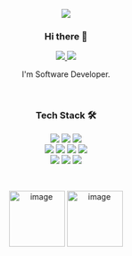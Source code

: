 <p align="center">
  <img src="https://capsule-render.vercel.app/api?type=waving&color=d5bfec&height=200&section=header&text=Soeun%20Github!&fontSize=80&fontColor=000000" />
</p>

<h3 align="center"> Hi there 👋 </h3>
<p align="center">
  <a href="https://velog.io/@soeun01">
    <img src="https://img.shields.io/badge/Velog-20c997?style=flat-square&logo=Vimeo&logoColor=white"/>
  </a>
  <a href="mailto:whthdms9@gmail.com">
    <img src="https://img.shields.io/badge/G--Mail-EA4335?style=flat-square&logo=gmail&logoColor=white"/>
  </a>
<!--   <a href="">
    <img src="https://img.shields.io/badge/Notion-000000?style=flat-square&logo=notion&logoColor=#000000"/>
  </a> -->
</p>
<p align="center">I'm Software Developer.</p>

</br>

<h3 align="center">Tech Stack 🛠</h3>
<p align="center">
  <img src="https://img.shields.io/badge/html5-E34F26?style=flat-square&logo=html5&logoColor=white"/>
  <img src="https://img.shields.io/badge/CSS3-1572B6?style=flat-square&logo=CSS3&logoColor=white"/>
  <img src="https://img.shields.io/badge/JavaScript-F7DF1E?style=flat-square&logo=JavaScript&logoColor=black"/>
  </br>
  <img src="https://img.shields.io/badge/Python-3776AB?style=flat-square&logo=Python&logoColor=white">
  <img src="https://img.shields.io/badge/django-092E20?style=flat-square&logo=django&logoColor=white">
  <img src="https://img.shields.io/badge/C%23-512BD4?style=flat-square&logo=csharp&logoColor=white"/>
  <img src="https://img.shields.io/badge/MySQL-4479A1?style=flat-square&logo=MySQL&logoColor=white"/>
  </br>
  <img src="https://img.shields.io/badge/Git-F05032?style=flat-square&logo=Git&logoColor=white"/>
  <img src="https://img.shields.io/badge/GitHub-181717?style=flat-square&logo=GitHub&logoColor=white"/>
  <img src="https://img.shields.io/badge/VSCode-181717?style=flat-square&logo=visualstudiocode&logoColor=white"/>
</p>

</br>

<p align="center">
  <img width="100" alt="image" src="https://github.com/Soeun01/Soeun01/assets/94830540/fe8188f6-ca8e-4348-8e31-081cea0788e1">
  <img width="100" alt="image" src="https://github.com/Soeun01/Soeun01/assets/94830540/fdfdb4fc-b24d-4118-944f-62de597befdd">
</p>
